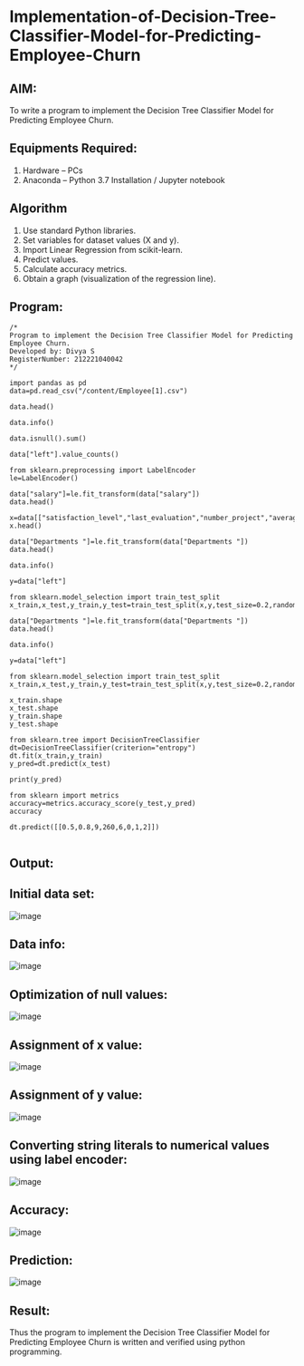 # Implementation-of-Decision-Tree-Classifier-Model-for-Predicting-Employee-Churn

## AIM:
To write a program to implement the Decision Tree Classifier Model for Predicting Employee Churn.

## Equipments Required:
1. Hardware – PCs
2. Anaconda – Python 3.7 Installation / Jupyter notebook

## Algorithm
1. Use standard Python libraries.
2. Set variables for dataset values (X and y).
3. Import Linear Regression from scikit-learn.
4. Predict values.
5. Calculate accuracy metrics.
6. Obtain a graph (visualization of the regression line).

## Program:
```
/*
Program to implement the Decision Tree Classifier Model for Predicting Employee Churn.
Developed by: Divya S
RegisterNumber: 212221040042
*/

import pandas as pd
data=pd.read_csv("/content/Employee[1].csv")

data.head()

data.info()

data.isnull().sum()

data["left"].value_counts()

from sklearn.preprocessing import LabelEncoder
le=LabelEncoder()

data["salary"]=le.fit_transform(data["salary"])
data.head()

x=data[["satisfaction_level","last_evaluation","number_project","average_montly_hours","time_spend_company","Work_accident","promotion_last_5years","salary"]]
x.head()

data["Departments "]=le.fit_transform(data["Departments "])
data.head()

data.info()

y=data["left"]

from sklearn.model_selection import train_test_split
x_train,x_test,y_train,y_test=train_test_split(x,y,test_size=0.2,random_state=100)

data["Departments "]=le.fit_transform(data["Departments "])
data.head()

data.info()

y=data["left"]

from sklearn.model_selection import train_test_split
x_train,x_test,y_train,y_test=train_test_split(x,y,test_size=0.2,random_state=100)

x_train.shape
x_test.shape
y_train.shape
y_test.shape

from sklearn.tree import DecisionTreeClassifier
dt=DecisionTreeClassifier(criterion="entropy")
dt.fit(x_train,y_train)
y_pred=dt.predict(x_test)

print(y_pred)

from sklearn import metrics
accuracy=metrics.accuracy_score(y_test,y_pred)
accuracy

dt.predict([[0.5,0.8,9,260,6,0,1,2]])


```

## Output:
## Initial data set:
![image](https://github.com/divz2711/Implementation-of-Decision-Tree-Classifier-Model-for-Predicting-Employee-Churn/assets/121245222/b533c8c0-80a4-4e4c-a0bb-b00dad4004d2)


## Data info:
![image](https://github.com/divz2711/Implementation-of-Decision-Tree-Classifier-Model-for-Predicting-Employee-Churn/assets/121245222/de685908-7222-4a8b-ab10-6f68ee6521b8)

## Optimization of null values:
![image](https://github.com/divz2711/Implementation-of-Decision-Tree-Classifier-Model-for-Predicting-Employee-Churn/assets/121245222/083e13e3-3821-4cae-9f3d-4bed50b152b6)

## Assignment of x value:
![image](https://github.com/divz2711/Implementation-of-Decision-Tree-Classifier-Model-for-Predicting-Employee-Churn/assets/121245222/5138b0f1-d1a7-4509-8b08-fb0e909b6208)

## Assignment of y value:
![image](https://github.com/divz2711/Implementation-of-Decision-Tree-Classifier-Model-for-Predicting-Employee-Churn/assets/121245222/56dd0dfd-0de5-4d65-8a71-e59603d33786)


## Converting string literals to numerical values using label encoder:
![image](https://github.com/divz2711/Implementation-of-Decision-Tree-Classifier-Model-for-Predicting-Employee-Churn/assets/121245222/4972409e-a02a-45ac-b108-3721a241fa56)

## Accuracy:
![image](https://github.com/divz2711/Implementation-of-Decision-Tree-Classifier-Model-for-Predicting-Employee-Churn/assets/121245222/3f832992-2634-4fb7-b880-fd531bc464f3)

## Prediction:
![image](https://github.com/divz2711/Implementation-of-Decision-Tree-Classifier-Model-for-Predicting-Employee-Churn/assets/121245222/08850339-5560-41dd-b5ea-74d4b5c0e699)


## Result:
Thus the program to implement the  Decision Tree Classifier Model for Predicting Employee Churn is written and verified using python programming.
